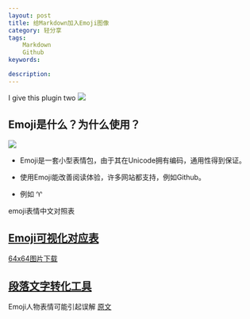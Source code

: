 ```yaml
---
layout: post
title: 给Markdown加入Emoji图像
category: 轻分享
tags:
    Markdown
    Github
keywords: 

description: 
---
```



I give this plugin two ![]({{site.zhehua.emoji}}/+1.png)



## Emoji是什么？为什么使用？

![](https://github.com/Zhehua-Hu/Zhehua-Hu.github.io/tree/master/assets/images/LightShare/Emoji/emoji-tongue.jpg)


* Emoji是一套小型表情包，由于其在Unicode拥有编码，通用性得到保证。

* 使用Emoji能改善阅读体验，许多网站都支持，例如Github。

* 例如 :aries:


emoji表情中文对照表




## [Emoji可视化对应表](http://www.webpagefx.com/tools/emoji-cheat-sheet/)

[64x64图片下载](https://github.com/WebpageFX/emoji-cheat-sheet.com)

## [段落文字转化工具](http://superemojitranslator.com/emoji-translate)


Emoji人物表情可能引起误解
 [原文](http://doc.99yee.cn/2016/04/20/emoji_misunderstanding/)